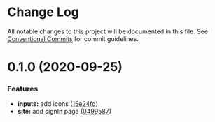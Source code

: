 # Change Log

All notable changes to this project will be documented in this file.
See [Conventional Commits](https://conventionalcommits.org) for commit guidelines.

# 0.1.0 (2020-09-25)

### Features

- **inputs:** add icons ([15e24fd](https://github.com/AlexR0v/chat/commit/15e24fd2e6db2d4cabd2b21b19ef179c710771a2))
- **site:** add signIn page ([0499587](https://github.com/AlexR0v/chat/commit/04995875bfa5fb9f389185ae69b362b52c267f7e))
